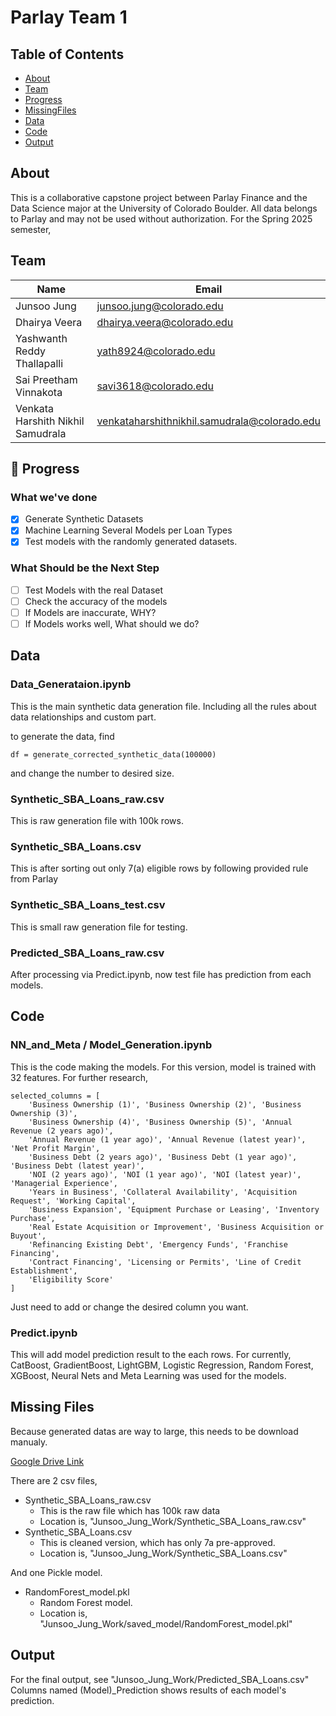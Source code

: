 # Parlay Team 1

## Table of Contents

- [About](#-about)
- [Team](#-team)
- [Progress](#-progress)
- [MissingFiles](#-missingfiles)
- [Data](#-data)
- [Code](#-code)
- [Output](#-output)


  
## About

This is a collaborative capstone project between Parlay Finance and the Data Science major at the University of Colorado Boulder. All data belongs to Parlay and may not be used without authorization.
For the Spring 2025 semester, 





## Team

| Name                                  | Email                                      |
|---------------------------------------|--------------------------------------------|
| Junsoo Jung                           | junsoo.jung@colorado.edu                   |
| Dhairya Veera                         | dhairya.veera@colorado.edu                 |
| Yashwanth Reddy Thallapalli           | yath8924@colorado.edu                      |
| Sai Preetham Vinnakota                | savi3618@colorado.edu                      |
| Venkata Harshith Nikhil Samudrala     | venkataharshithnikhil.samudrala@colorado.edu |




## 🚀 Progress

### What we've done 
- [x] Generate Synthetic Datasets
- [x] Machine Learning Several Models per Loan Types
- [x] Test models with the randomly generated datasets.

### What Should be the Next Step
- [ ] Test Models with the real Dataset
- [ ] Check the accuracy of the models
- [ ] If Models are inaccurate, WHY?
- [ ] If Models works well, What should we do?

## Data

### Data_Generataion.ipynb
This is the main synthetic data generation file. 
Including all the rules about data relationships and custom part. 

to generate the data, find 

```shell
df = generate_corrected_synthetic_data(100000)
```

and change the number to desired size.


### Synthetic_SBA_Loans_raw.csv
This is raw generation file with 100k rows.

### Synthetic_SBA_Loans.csv
This is after sorting out only 7(a) eligible rows by following provided rule from Parlay

### Synthetic_SBA_Loans_test.csv
This is small raw generation file for testing.

### Predicted_SBA_Loans_raw.csv
After processing via Predict.ipynb, now test file has prediction from each models.



## Code


### NN_and_Meta / Model_Generation.ipynb
This is the code making the models. For this version, model is trained with 32 features. For further research, 

```shell
selected_columns = [
    'Business Ownership (1)', 'Business Ownership (2)', 'Business Ownership (3)',
    'Business Ownership (4)', 'Business Ownership (5)', 'Annual Revenue (2 years ago)',
    'Annual Revenue (1 year ago)', 'Annual Revenue (latest year)', 'Net Profit Margin',
    'Business Debt (2 years ago)', 'Business Debt (1 year ago)', 'Business Debt (latest year)',
    'NOI (2 years ago)', 'NOI (1 year ago)', 'NOI (latest year)', 'Managerial Experience',
    'Years in Business', 'Collateral Availability', 'Acquisition Request', 'Working Capital',
    'Business Expansion', 'Equipment Purchase or Leasing', 'Inventory Purchase',
    'Real Estate Acquisition or Improvement', 'Business Acquisition or Buyout',
    'Refinancing Existing Debt', 'Emergency Funds', 'Franchise Financing',
    'Contract Financing', 'Licensing or Permits', 'Line of Credit Establishment',
    'Eligibility Score'
]
```

Just need to add or change the desired column you want.

### Predict.ipynb
This will add model prediction result to the each rows. For currently, CatBoost, GradientBoost, LightGBM, Logistic Regression, Random Forest, XGBoost, Neural Nets and Meta Learning was used for the models.


## Missing Files
Because generated datas are way to large, this needs to be download manualy. 

[Google Drive Link](https://drive.google.com/drive/folders/1vMSg__xCttENbtfuT4msyWSCoJucCyKO?usp=sharing)

There are 2 csv files, 
- Synthetic_SBA_Loans_raw.csv
  - This is the raw file which has 100k raw data
  - Location is, "Junsoo_Jung_Work/Synthetic_SBA_Loans_raw.csv"
- Synthetic_SBA_Loans.csv
  - This is cleaned version, which has only 7a pre-approved.
  - Location is, "Junsoo_Jung_Work/Synthetic_SBA_Loans.csv"

And one Pickle model.
- RandomForest_model.pkl
  - Random Forest model.
  - Location is, "Junsoo_Jung_Work/saved_model/RandomForest_model.pkl"



## Output

For the final output, see "Junsoo_Jung_Work/Predicted_SBA_Loans.csv"
Columns named (Model)_Prediction shows results of each model's prediction.

